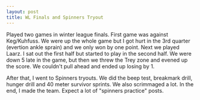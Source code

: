 ```yaml
---
layout: post
title: WL Finals and Spinners Tryout
---
```


Played two games in winter league finals. First game was against Keg/Kuhfuss. We were up the whole game but I got hurt in the 3rd quarter (evertion ankle sprain) and we only won by one point. Next we played Laarz. I sat out the first half but started to play in the second half. We were down 5 late in the game, but then we threw the Trey zone and evened up the score. We couldn&#39;t pull ahead and ended up losing by 1. 

After that, I went to Spinners tryouts. We did the beep test, breakmark drill, hunger drill and 40 meter survivor sprints. We also scrimmaged a lot. In the end, I made the team. Expect a lot of &quot;spinners practice&quot; posts.
